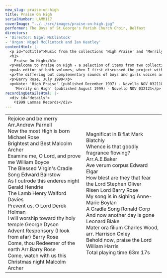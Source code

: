 ```yaml
---
new_slug: praise-on-high
title: Praise On High
serialNumber: LAMM117
coverImage: "../../src/images/praise-on-high.jpg"
performer: The Boys of St.George's Parish Church Choir, Belfast
directors:
- 'Director: Nigel McClintock'
- 'Organ: Nigel McClintock and Ian Keatley'
contentHtml: |-
  <p id="cdtitle">Music from the collections 'High Praise' and 'Merrily on High' (editor Dr. Barry Rose)</p>
  <h1>
    Praise On High</h1>
  <p>Welcome to Praise on High - a selection of items from two collections of sacred music for upper-voices, 'High Praise' and 'Merrily on High'.</p>
  <p>As editor of both volumes, when I first discussed the project with the publishers (Novello and Co), we agreed that our aim should be to make available a wide variety of music from different periods and styles to choirs of all standards - from school and community choirs to parish churches and cathedrals - and we hope that this recording may introduce you to some pieces that you would like your choir to sing.</p>
  <p>The differing but complementary sounds of boys and girls voices are represented in these 22 tracks, and we were delighted that the boys of St. George's Parish Church choir, Belfast, and the Armagh Girl Singers accepted our invitation to make this recording. We were also fortunate to be able to record in the inspiring spaces and gracious acoustic of St.Patrick's Roman Catholic Cathedral, Armagh, and for this, special thanks are due to the Administrator, Fr. Richard Naughton, as well as to the cathedral organist, George Minne, for his unfailing courtesy and assistance.</p>
  <p>Barry Rose, July 1999</p>
  <p>Note: 'High Praise' (published December 1997) - Novello NOV 032118<br>
    'Merrily on High' (published August 1999) - Novello NOV 032121</p>
recordingDetailsHtml: |-
  <div id="details">
    ©1999 Lammas Records</div>
---
```


<table class="tracktable">
  <tbody>
    <tr>
      <td class="column1">
        Rejoice and be merry <span class="composer">Arr.Andrew Parnell</span><br>
        Now the most High is born <span class="composer">Michael Rose</span><br>
        Brightest and Best <span class="composer">Malcolm Archer</span><br>
        Examine me, O Lord, and prove me <span class="composer">William Boyce</span><br>
        The Blessed Virgin's Cradle Song<span class="composer"> Edward Bairstow </span><br>
        As I outrode this enderes night <span class="composer">Gerald Hendrie</span><br>
        The Lamb <span class="composer">Henry Walford Davies </span><br>
        Prevent us, O Lord <span class="composer">Derek Holman </span><br>
        I will worship toward thy holy temple <span class="composer">George Dyson</span><br>
        Advent Responsory (I look from afar) <span class="composer">Barry Rose</span><br>
        Come, thou Redeemer of the earth <span class="composer">Arr.Barry Rose</span><br>
        Come, watch with us this Christmas night <span class="composer">Malcolm Archer </span>
      </td>
      <td class="column2">
        Magnificat in B flat <span class="composer">Mark Blatchly </span><br>
        Whence is that goodly fragrance flowing? <span class="composer"> Arr.A.E.Baker </span><br>
        Ave verum corpus <span class="composer">Edward Elgar</span><br>
        How blest are they that fear the Lord <span class="composer">Stephen Oliver </span><br>
        Risen Lord <span class="composer">Barry Rose</span><br>
        My song is in sighing <span class="composer">Anne-Marie Boylan</span><br>
        A Cradle Song <span class="composer">Ronald Corp</span><br>
        And now another day is gone <span class="composer">Leonard Blake</span><br>
        Mater ora filium <span class="composer">Charles Wood, arr. Harrison Oxley</span><br>
        Behold now, praise the Lord <span class="composer">William Harris</span><br>
        <span id="playingtime">Total playing time 63m 17s</span>
      </td>
    </tr>
  </tbody>
</table>

